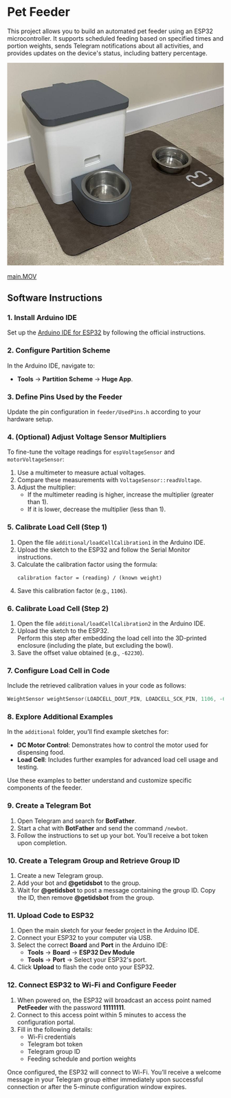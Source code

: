 # Pet Feeder

This project allows you to build an automated pet feeder using an ESP32 microcontroller. It supports scheduled feeding based on specified times and portion weights, sends Telegram notifications about all activities, and provides updates on the device's status, including battery percentage.

![main.jpg](media/main.jpg)

[main.MOV](media/main.MOV)

## Software Instructions

### 1. Install Arduino IDE
Set up the [Arduino IDE for ESP32](https://docs.espressif.com/projects/arduino-esp32/en/latest/installing.html) by following the official instructions.

### 2. Configure Partition Scheme
In the Arduino IDE, navigate to:
- **Tools** -> **Partition Scheme** -> **Huge App**.

### 3. Define Pins Used by the Feeder
Update the pin configuration in `feeder/UsedPins.h` according to your hardware setup.

### 4. (Optional) Adjust Voltage Sensor Multipliers
To fine-tune the voltage readings for `espVoltageSensor` and `motorVoltageSensor`:
1. Use a multimeter to measure actual voltages.
2. Compare these measurements with `VoltageSensor::readVoltage`.
3. Adjust the multiplier:
   - If the multimeter reading is higher, increase the multiplier (greater than 1).
   - If it is lower, decrease the multiplier (less than 1).

### 5. Calibrate Load Cell (Step 1)
1. Open the file `additional/loadCellCalibration1` in the Arduino IDE.
2. Upload the sketch to the ESP32 and follow the Serial Monitor instructions.
3. Calculate the calibration factor using the formula:
   ```
   calibration factor = (reading) / (known weight)
   ```  
4. Save this calibration factor (e.g., `1106`).

### 6. Calibrate Load Cell (Step 2)
1. Open the file `additional/loadCellCalibration2` in the Arduino IDE.
2. Upload the sketch to the ESP32.  
   Perform this step after embedding the load cell into the 3D-printed enclosure (including the plate, but excluding the bowl).
3. Save the offset value obtained (e.g., `-62230`).

### 7. Configure Load Cell in Code
Include the retrieved calibration values in your code as follows:
```cpp
WeightSensor weightSensor(LOADCELL_DOUT_PIN, LOADCELL_SCK_PIN, 1106, -62230);
```  

### 8. Explore Additional Examples
In the `additional` folder, you’ll find example sketches for:
- **DC Motor Control**: Demonstrates how to control the motor used for dispensing food.
- **Load Cell**: Includes further examples for advanced load cell usage and testing.

Use these examples to better understand and customize specific components of the feeder.

### 9. Create a Telegram Bot
1. Open Telegram and search for **BotFather**.
2. Start a chat with **BotFather** and send the command `/newbot`.
3. Follow the instructions to set up your bot. You’ll receive a bot token upon completion.

### 10. Create a Telegram Group and Retrieve Group ID
1. Create a new Telegram group.
2. Add your bot and **@getidsbot** to the group.
3. Wait for **@getidsbot** to post a message containing the group ID. Copy the ID, then remove **@getidsbot** from the group.

### 11. Upload Code to ESP32
1. Open the main sketch for your feeder project in the Arduino IDE.
2. Connect your ESP32 to your computer via USB.
3. Select the correct **Board** and **Port** in the Arduino IDE:
   - **Tools** -> **Board** -> **ESP32 Dev Module**
   - **Tools** -> **Port** -> Select your ESP32's port.
4. Click **Upload** to flash the code onto your ESP32.

### 12. Connect ESP32 to Wi-Fi and Configure Feeder
1. When powered on, the ESP32 will broadcast an access point named **PetFeeder** with the password **11111111**.
2. Connect to this access point within 5 minutes to access the configuration portal.
3. Fill in the following details:
   - Wi-Fi credentials
   - Telegram bot token
   - Telegram group ID
   - Feeding schedule and portion weights

Once configured, the ESP32 will connect to Wi-Fi. You’ll receive a welcome message in your Telegram group either immediately upon successful connection or after the 5-minute configuration window expires.
